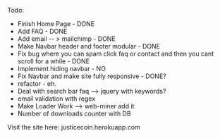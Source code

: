Todo:
- Finish Home Page - DONE
- Add FAQ - DONE
- Add email -- > mailchimp - DONE
- Make Navbar header and footer modular - DONE
- Fix bug where you can spam click faq or contact and then you cant scroll for a while - DONE
- Implement hiding navbar - NO
- Fix Navbar and make site fully responsive - DONE?
- refactor - eh.
- Deal with search bar faq --> jquery with keywords?
- email validation with regex
- Make Loader Work --> web-miner add it
- Number of downloads counter with DB

Visit the site here:
justicecoin.herokuapp.com
